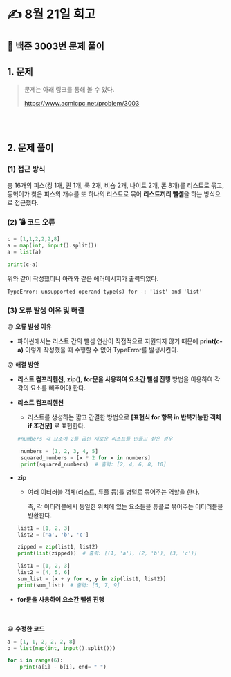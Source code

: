 # ✍️ 8월 21일 회고

## 💠 백준 3003번 문제 풀이
## 1. 문제
> 문제는 아래 링크를 통해 볼 수 있다.
> 
> https://www.acmicpc.net/problem/3003

<br><br/>

## 2. 문제 풀이
### (1) 접근 방식 
총 16개의 피스(킹 1개, 퀸 1개, 룩 2개, 비숍 2개, 나이트 2개, 폰 8개)를 리스트로 묶고, 동혁이가 찾은 피스의 개수를 또 하나의 리스트로 묶어 **리스트끼리 뺄셈**을 하는 방식으로 접근했다.

### (2) 💣 코드 오류

 ```python
 c = [1,1,2,2,2,8]
 a = map(int, input().split())
 a = list(a)

 print(c-a)
 ```

위와 같이 작성했더니 아래와 같은 에러메시지가 출력되었다.
 ```
 TypeError: unsupported operand type(s) for -: 'list' and 'list'
 ```

### (3) 오류 발생 이유 및 해결
 😣 **오류 발생 이유**
   - 파이썬에서는 리스트 간의 뺄셈 연산이 직접적으로 지원되지 않기 때문에 **print(c-a)** 이렇게 작성했을 때 수행할 수 없어 TypeError를 발생시킨다.

 😮 **해결 방안**

- **리스트 컴프리헨션**, **zip()**, **for문을 사용하여 요소간 뺄셈 진행** 방법을 이용하여 각각의 요소를 빼주어야 한다.
     
- **리스트 컴프리헨션**
  - 리스트를 생성하는 짧고 간결한 방법으로 **[표현식 for 항목 in 반복가능한 객체 if 조건문]** 로 표현한다. 

   ```python
   #numbers 각 요소에 2를 곱한 새로운 리스트를 만들고 싶은 경우
   
    numbers = [1, 2, 3, 4, 5]
    squared_numbers = [x * 2 for x in numbers]
    print(squared_numbers)  # 출력: [2, 4, 6, 8, 10]
    ```

- **zip**
  - 여러 이터러블 객체(리스트, 튜플 등)를 병렬로 묶어주는 역할을 한다.

    즉, 각 이터러블에서 동일한 위치에 있는 요소들을 튜플로 묶어주는 이터러블을 반환한다.

  ```python
  list1 = [1, 2, 3]
  list2 = ['a', 'b', 'c']

  zipped = zip(list1, list2)
  print(list(zipped))  # 출력: [(1, 'a'), (2, 'b'), (3, 'c')]
  ```  

  ```python
  list1 = [1, 2, 3]
  list2 = [4, 5, 6]
  sum_list = [x + y for x, y in zip(list1, list2)]
  print(sum_list)  # 출력: [5, 7, 9]
  ```

- **for문을 사용하여 요소간 뺄셈 진행**

<br><br/> 
 😀 **수정한 코드**
 
  ```python
  a = [1, 1, 2, 2, 2, 8]
  b = list(map(int, input().split()))

  for i in range(6):
      print(a[i] - b[i], end= " ")
  ```




  
